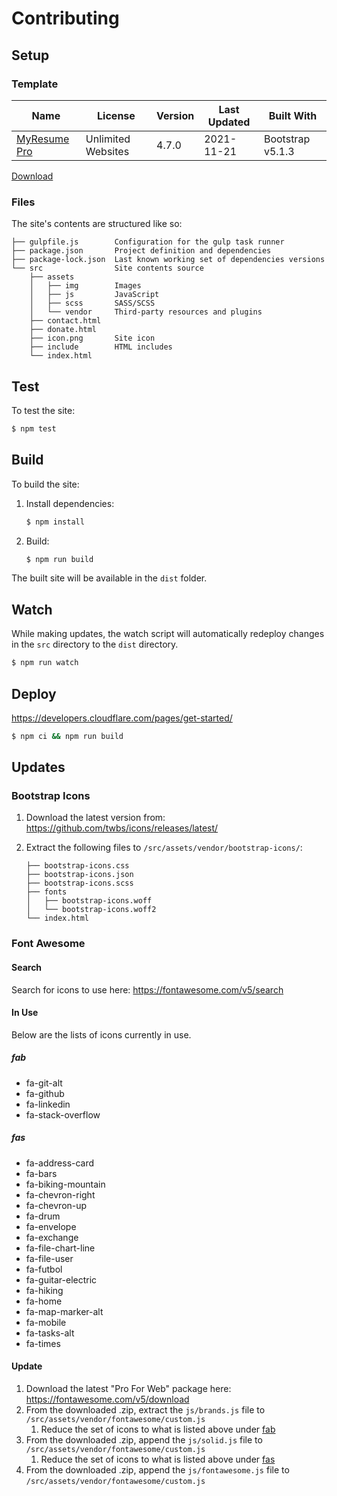 # Contributing

## Setup

### Template

| Name         | License            | Version | Last Updated | Built With       |
| ------------ | ------------------ | ------- | ------------ | ---------------- |
| [MyResume Pro](https://bootstrapmade.com/free-html-bootstrap-template-my-resume/) | Unlimited Websites | 4.7.0   | 2021-11-21   | Bootstrap v5.1.3 |

[Download](https://bootstrapmade.com/members/)

### Files

The site's contents are structured like so:

```
├── gulpfile.js        Configuration for the gulp task runner
├── package.json       Project definition and dependencies
├── package-lock.json  Last known working set of dependencies versions
└── src                Site contents source
    ├── assets
    │   ├── img        Images
    │   ├── js         JavaScript
    │   ├── scss       SASS/SCSS
    │   └── vendor     Third-party resources and plugins
    ├── contact.html
    ├── donate.html
    ├── icon.png       Site icon
    ├── include        HTML includes
    └── index.html
```

## Test

To test the site:

```bash
$ npm test
```

## Build

To build the site:

1. Install dependencies:

   ```bash
   $ npm install
   ```

1. Build:

   ```bash
   $ npm run build
   ```

The built site will be available in the `dist` folder.

## Watch

While making updates, the watch script will automatically redeploy changes in the `src` directory to the `dist` directory.

```bash
$ npm run watch
```

## Deploy

https://developers.cloudflare.com/pages/get-started/

```bash
$ npm ci && npm run build
```

## Updates

### Bootstrap Icons

1. Download the latest version from: https://github.com/twbs/icons/releases/latest/
1. Extract the following files to `/src/assets/vendor/bootstrap-icons/`:

   ```
   ├── bootstrap-icons.css
   ├── bootstrap-icons.json
   ├── bootstrap-icons.scss
   ├── fonts
   │   ├── bootstrap-icons.woff
   │   └── bootstrap-icons.woff2
   └── index.html
   ```

### Font Awesome

#### Search

Search for icons to use here: https://fontawesome.com/v5/search

#### In Use

Below are the lists of icons currently in use.

##### fab

* fa-git-alt
* fa-github
* fa-linkedin
* fa-stack-overflow

##### fas

* fa-address-card
* fa-bars
* fa-biking-mountain
* fa-chevron-right
* fa-chevron-up
* fa-drum
* fa-envelope
* fa-exchange
* fa-file-chart-line
* fa-file-user
* fa-futbol
* fa-guitar-electric
* fa-hiking
* fa-home
* fa-map-marker-alt
* fa-mobile
* fa-tasks-alt
* fa-times

#### Update

1. Download the latest "Pro For Web" package here: https://fontawesome.com/v5/download
1. From the downloaded .zip, extract the `js/brands.js` file to `/src/assets/vendor/fontawesome/custom.js`
   1. Reduce the set of icons to what is listed above under [fab](#fab)
1. From the downloaded .zip, append the `js/solid.js` file to `/src/assets/vendor/fontawesome/custom.js`
   1. Reduce the set of icons to what is listed above under [fas](#fas)
1. From the downloaded .zip, append the `js/fontawesome.js` file to `/src/assets/vendor/fontawesome/custom.js`
